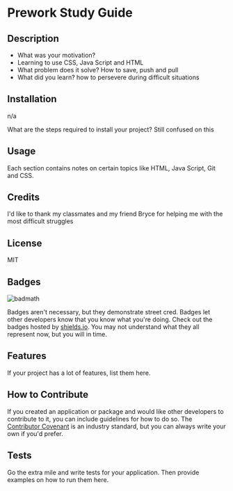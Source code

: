 # Prework Study Guide

## Description

- What was your motivation?
- Learning to use CSS, Java Script and HTML
- What problem does it solve?
 How to save, push and pull
- What did you learn?
how to persevere during difficult situations

## Installation
n/a

What are the steps required to install your project? Still confused on this 

## Usage

Each section contains notes on certain topics like HTML, Java Script, Git and CSS. 

## Credits

I'd like to thank my classmates and my friend Bryce for helping me with the most difficult struggles

## License

MIT 

## Badges

![badmath](https://img.shields.io/github/languages/top/nielsenjared/badmath)

Badges aren't necessary, but they demonstrate street cred. Badges let other developers know that you know what you're doing. Check out the badges hosted by [shields.io](https://shields.io/). You may not understand what they all represent now, but you will in time.

## Features

If your project has a lot of features, list them here.

## How to Contribute

If you created an application or package and would like other developers to contribute to it, you can include guidelines for how to do so. The [Contributor Covenant](https://www.contributor-covenant.org/) is an industry standard, but you can always write your own if you'd prefer.

## Tests

Go the extra mile and write tests for your application. Then provide examples on how to run them here.